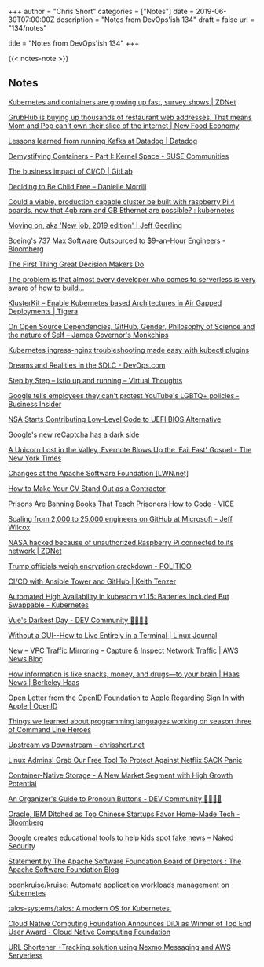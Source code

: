+++
author = "Chris Short"
categories = ["Notes"]
date = 2019-06-30T07:00:00Z
description = "Notes from DevOps'ish 134"
draft = false
url = "134/notes"

title = "Notes from DevOps'ish 134"
+++

{{< notes-note >}}

## Notes

[Kubernetes and containers are growing up fast, survey shows | ZDNet](https://www.zdnet.com/article/kubernetes-and-containers-are-growing-up-fast-survey-shows/)

[GrubHub is buying up thousands of restaurant web addresses. That means Mom and Pop can't own their slice of the internet | New Food Economy](https://newfoodeconomy.org/grubhub-domain-purchases-thousands-shadow-sites/)

[Lessons learned from running Kafka at Datadog | Datadog](https://www.datadoghq.com/blog/kafka-at-datadog/)

[Demystifying Containers - Part I: Kernel Space - SUSE Communities](https://www.suse.com/c/demystifying-containers-part-i-kernel-space/)

[The business impact of CI/CD | GitLab](https://about.gitlab.com/2019/06/21/business-impact-ci-cd/)

[Deciding to Be Child Free – Danielle Morrill](http://www.daniellemorrill.com/2019/06/deciding-to-be-child-free/)

[Could a viable, production capable cluster be built with raspberry Pi 4 boards, now that 4gb ram and GB Ethernet are possible? : kubernetes](https://www.reddit.com/r/kubernetes/comments/c4oz03/could_a_viable_production_capable_cluster_be/)

[Moving on, aka 'New job, 2019 edition' | Jeff Geerling](https://www.jeffgeerling.com/blog/2019/moving-on-aka-new-job-2019-edition)

[Boeing's 737 Max Software Outsourced to $9-an-Hour Engineers - Bloomberg](https://www.bloomberg.com/news/articles/2019-06-28/boeing-s-737-max-software-outsourced-to-9-an-hour-engineers)

[The First Thing Great Decision Makers Do](https://hbr.org/2019/06/the-first-thing-great-decision-makers-do)

[The problem is that almost every developer who comes to serverless is very aware of how to build...](https://medium.com/@PaulDJohnston/the-problem-is-that-almost-every-developer-who-comes-to-serverless-is-very-aware-of-how-to-build-836e3c4b0b81)

[KlusterKit – Enable Kubernetes based Architectures in Air Gapped Deployments | Tigera](https://www.tigera.io/blog/klusterkit-enable-kubernetes-based-architectures-in-air-gapped-deployments/)

[On Open Source Dependencies, GitHub, Gender, Philosophy of Science and the nature of Self – James Governor's Monkchips](https://redmonk.com/jgovernor/2019/06/24/on-open-source-dependencies-github-gender-philosophy-of-science-and-the-nature-of-self/)

[Kubernetes ingress-nginx troubleshooting made easy with kubectl plugins](https://itnext.io/kubernetes-ingress-nginx-troubleshooting-made-easy-with-kubectl-plugins-dbc8fdff35fd)

[Dreams and Realities in the SDLC - DevOps.com](https://devops.com/dreams-and-realities-in-the-sdlc/)

[Step by Step – Istio up and running – Virtual Thoughts](https://www.virtualthoughts.co.uk/2019/06/23/step-by-step-istio-up-and-running/)

[Google tells employees they can't protest YouTube's LGBTQ+ policies - Business Insider](https://www.businessinsider.com/google-warns-employees-about-protesting-youtubes-lgbtq-policies-2019-6)

[NSA Starts Contributing Low-Level Code to UEFI BIOS Alternative](https://www.tomshardware.com/news/nsa-contributes-low-level-stm-coreboot,39704.html)

[Google's new reCaptcha has a dark side](https://www.fastcompany.com/90369697/googles-new-recaptcha-has-a-dark-side)

[A Unicorn Lost in the Valley, Evernote Blows Up the ‘Fail Fast' Gospel - The New York Times](https://www.nytimes.com/2019/06/28/business/evernote-what-happened.html)

[Changes at the Apache Software Foundation [LWN.net]](https://lwn.net/Articles/791973/)

[How to Make Your CV Stand Out as a Contractor](https://www.thirdrepublic.com/blog/cv-stand-out-contractor)

[Prisons Are Banning Books That Teach Prisoners How to Code - VICE](https://www.vice.com/en_us/article/xwnkj3/prisons-are-banning-books-that-teach-prisoners-how-to-code)

[Scaling from 2,000 to 25,000 engineers on GitHub at Microsoft - Jeff Wilcox](https://jeffwilcox.blog/2019/06/scaling-25k/)

[NASA hacked because of unauthorized Raspberry Pi connected to its network | ZDNet](https://www.zdnet.com/article/nasa-hacked-because-of-unauthorized-raspberry-pi-connected-to-its-network/)

[Trump officials weigh encryption crackdown - POLITICO](https://www.politico.com/story/2019/06/27/trump-officials-weigh-encryption-crackdown-1385306)

[CI/CD with Ansible Tower and GitHub | Keith Tenzer](https://keithtenzer.com/2019/06/24/ci-cd-with-ansible-tower-and-github/)

[Automated High Availability in kubeadm v1.15: Batteries Included But Swappable - Kubernetes](https://kubernetes.io/blog/2019/06/24/automated-high-availability-in-kubeadm-v1.15-batteries-included-but-swappable/)

[Vue's Darkest Day - DEV Community 👩‍💻👨‍💻](https://dev.to/danielelkington/vue-s-darkest-day-3fgh)

[Without a GUI--How to Live Entirely in a Terminal | Linux Journal](https://www.linuxjournal.com/content/without-gui-how-live-entirely-terminal)

[New – VPC Traffic Mirroring – Capture & Inspect Network Traffic | AWS News Blog](https://aws.amazon.com/blogs/aws/new-vpc-traffic-mirroring/)

[How information is like snacks, money, and drugs—to your brain | Haas News | Berkeley Haas](https://newsroom.haas.berkeley.edu/how-information-is-like-snacks-money-and-drugs-to-your-brain/)

[Open Letter from the OpenID Foundation to Apple Regarding Sign In with Apple | OpenID](https://openid.net/2019/06/27/open-letter-from-the-openid-foundation-to-apple-regarding-sign-in-with-apple/)

[Things we learned about programming languages working on season three of Command Line Heroes](https://www.redhat.com/en/blog/things-we-learned-about-programming-languages-working-season-three-command-line-heroes)

[Upstream vs Downstream - chrisshort.net](https://chrisshort.net/upstream-vs-downstream/)

[Linux Admins! Grab Our Free Tool To Protect Against Netflix SACK Panic](https://www.sentinelone.com/blog/grab-our-free-tool-linux-sack-panic/)

[Container-Native Storage - A New Market Segment with High Growth Potential](https://www.forbes.com/sites/janakirammsv/2019/06/27/container-native-storage-a-new-market-segment-with-high-growth-potential/#60e5ce1b6a53)

[An Organizer's Guide to Pronoun Buttons - DEV Community 👩‍💻👨‍💻](https://dev.to/sublimemarch/an-organizers-guide-to-pronoun-buttons-afb)

[Oracle, IBM Ditched as Top Chinese Startups Favor Home-Made Tech - Bloomberg](https://www.bloomberg.com/news/articles/2019-06-24/china-s-biggest-startups-ditch-oracle-ibm-for-home-made-tech)

[Google creates educational tools to help kids spot fake news – Naked Security](https://nakedsecurity.sophos.com/2019/06/26/google-launches-educational-tools-to-help-kids-spot-fake-news/)

[Statement by The Apache Software Foundation Board of Directors : The Apache Software Foundation Blog](https://blogs.apache.org/foundation/entry/statement-by-the-apache-software1)

[openkruise/kruise: Automate application workloads management on Kubernetes](https://github.com/openkruise/kruise)

[talos-systems/talos: A modern OS for Kubernetes.](https://github.com/talos-systems/talos)

[Cloud Native Computing Foundation Announces DiDi as Winner of Top End User Award - Cloud Native Computing Foundation](https://www.cncf.io/announcement/2019/06/24/cloud-native-computing-foundation-announces-didi-as-winner-of-top-end-user-award/)

[URL Shortener +Tracking solution using Nexmo Messaging and AWS Serverless](https://medium.com/@enrico.portolan/url-shortener-tracking-solution-using-nexmo-messaging-and-aws-serverless-610b499a7f33)
